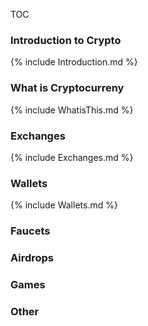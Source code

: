 TOC

### Introduction to Crypto

{% include Introduction.md %}

### What is Cryptocurreny

{% include WhatisThis.md %}

### Exchanges

{% include Exchanges.md %}

### Wallets

{% include Wallets.md %}

### Faucets

### Airdrops

### Games


### Other

